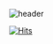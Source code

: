 ![header](https://capsule-render.vercel.app/api?type=waving&color=auto&height=300&section=header&text=LazyJun🥰&fontSize=90) 

[![Hits](https://hits.seeyoufarm.com/api/count/incr/badge.svg?url=https%3A%2F%2Fgithub.com%2Fgjbae1212%2Fhit-counter&count_bg=%23FDE27D&title_bg=%23000000&icon=&icon_color=%23E7E7E7&title=hits&edge_flat=false)](https://hits.seeyoufarm.com)
